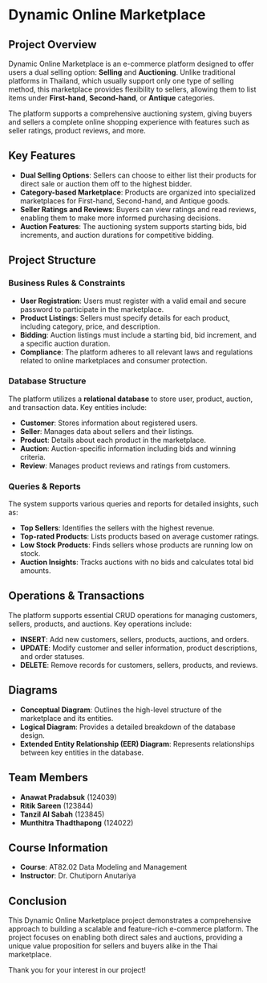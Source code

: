 # Dynamic Online Marketplace

## Project Overview
Dynamic Online Marketplace is an e-commerce platform designed to offer users a dual selling option: **Selling** and **Auctioning**. Unlike traditional platforms in Thailand, which usually support only one type of selling method, this marketplace provides flexibility to sellers, allowing them to list items under **First-hand**, **Second-hand**, or **Antique** categories.

The platform supports a comprehensive auctioning system, giving buyers and sellers a complete online shopping experience with features such as seller ratings, product reviews, and more.

## Key Features
- **Dual Selling Options**: Sellers can choose to either list their products for direct sale or auction them off to the highest bidder.
- **Category-based Marketplace**: Products are organized into specialized marketplaces for First-hand, Second-hand, and Antique goods.
- **Seller Ratings and Reviews**: Buyers can view ratings and read reviews, enabling them to make more informed purchasing decisions.
- **Auction Features**: The auctioning system supports starting bids, bid increments, and auction durations for competitive bidding.

## Project Structure

### Business Rules & Constraints
- **User Registration**: Users must register with a valid email and secure password to participate in the marketplace.
- **Product Listings**: Sellers must specify details for each product, including category, price, and description.
- **Bidding**: Auction listings must include a starting bid, bid increment, and a specific auction duration.
- **Compliance**: The platform adheres to all relevant laws and regulations related to online marketplaces and consumer protection.

### Database Structure
The platform utilizes a **relational database** to store user, product, auction, and transaction data. Key entities include:
- **Customer**: Stores information about registered users.
- **Seller**: Manages data about sellers and their listings.
- **Product**: Details about each product in the marketplace.
- **Auction**: Auction-specific information including bids and winning criteria.
- **Review**: Manages product reviews and ratings from customers.

### Queries & Reports
The system supports various queries and reports for detailed insights, such as:
- **Top Sellers**: Identifies the sellers with the highest revenue.
- **Top-rated Products**: Lists products based on average customer ratings.
- **Low Stock Products**: Finds sellers whose products are running low on stock.
- **Auction Insights**: Tracks auctions with no bids and calculates total bid amounts.

## Operations & Transactions
The platform supports essential CRUD operations for managing customers, sellers, products, and auctions. Key operations include:
- **INSERT**: Add new customers, sellers, products, auctions, and orders.
- **UPDATE**: Modify customer and seller information, product descriptions, and order statuses.
- **DELETE**: Remove records for customers, sellers, products, and reviews.

## Diagrams
- **Conceptual Diagram**: Outlines the high-level structure of the marketplace and its entities.
- **Logical Diagram**: Provides a detailed breakdown of the database design.
- **Extended Entity Relationship (EER) Diagram**: Represents relationships between key entities in the database.

## Team Members
- **Anawat Pradabsuk** (124039)
- **Ritik Sareen** (123844)
- **Tanzil Al Sabah** (123845)
- **Munthitra Thadthapong** (124022)

## Course Information
- **Course**: AT82.02 Data Modeling and Management
- **Instructor**: Dr. Chutiporn Anutariya

## Conclusion
This Dynamic Online Marketplace project demonstrates a comprehensive approach to building a scalable and feature-rich e-commerce platform. The project focuses on enabling both direct sales and auctions, providing a unique value proposition for sellers and buyers alike in the Thai marketplace.

Thank you for your interest in our project!

